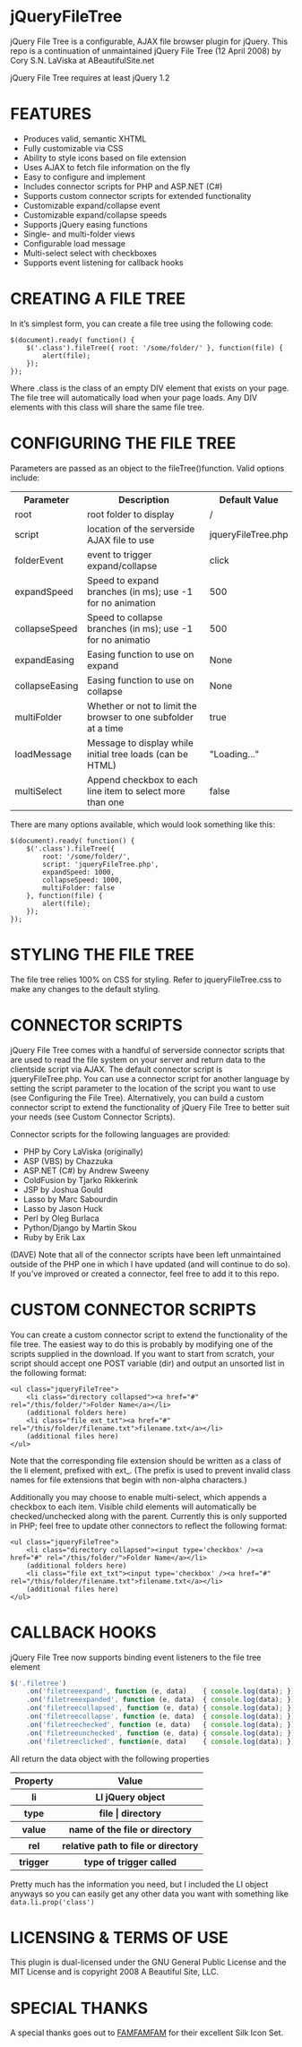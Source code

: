jQueryFileTree
==============

jQuery File Tree is a configurable, AJAX file browser plugin for jQuery. This repo is a continuation of unmaintained jQuery File Tree (12 April 2008) by Cory S.N. LaViska at ABeautifulSite.net

jQuery File Tree requires at least jQuery 1.2

FEATURES
========
* Produces valid, semantic XHTML
* Fully customizable via CSS
* Ability to style icons based on file extension
* Uses AJAX to fetch file information on the fly
* Easy to configure and implement
* Includes connector scripts for PHP and ASP.NET (C#)
* Supports custom connector scripts for extended functionality
* Customizable expand/collapse event
* Customizable expand/collapse speeds
* Supports jQuery easing functions
* Single- and multi-folder views
* Configurable load message
* Multi-select select with checkboxes
* Supports event listening for callback hooks

CREATING A FILE TREE
====================

In it’s simplest form, you can create a file tree using the following code:

	$(document).ready( function() {
		$('.class').fileTree({ root: '/some/folder/' }, function(file) {
			alert(file);
		});
	});

Where .class is the class of an empty DIV element that exists on your page. The file tree will automatically load when your page loads. Any DIV elements with this class will share the same file tree.

CONFIGURING THE FILE TREE
=========================
Parameters are passed as an object to the fileTree()function. Valid options include:

<table>
	<tr>
		<th>Parameter</th><th>Description</th><th>Default Value</th>
	</tr>
	<tr> <td>root</td><td>root folder to display</td><td>/</td> </tr>
	<tr> <td>script</td> <td>location of the serverside AJAX file to use</td> <td>jqueryFileTree.php</td> </tr>
	<tr> <td>folderEvent</td> <td>event to trigger expand/collapse</td> <td>click</td> </tr>
	<tr> <td>expandSpeed</td> <td>Speed to expand branches (in ms); use -1 for no animation</td> <td>500</td> </tr>
	<tr> <td>collapseSpeed</td> <td>Speed to collapse branches (in ms); use -1 for no animatio</td> <td>500</td> </tr>
	<tr> <td>expandEasing</td> <td>Easing function to use on expand</td> <td>None</td> </tr>
	<tr> <td>collapseEasing</td> <td>Easing function to use on collapse</td> <td>None</td> </tr>
	<tr> <td>multiFolder</td> <td>Whether or not to limit the browser to one subfolder at a time</td> <td>true</td> </tr>
	<tr> <td>loadMessage</td> <td>Message to display while initial tree loads (can be HTML)</td> <td>"Loading..."</td> </tr>
	<tr> <td>multiSelect</td> <td>Append checkbox to each line item to select more than one</td> <td>false</td> </tr>

</table>

There are many options available, which would look something like this:

	$(document).ready( function() {
		$('.class').fileTree({
			root: '/some/folder/',
			script: 'jqueryFileTree.php',
			expandSpeed: 1000,
			collapseSpeed: 1000,
			multiFolder: false
		}, function(file) {
			alert(file);
		});
	});


STYLING THE FILE TREE
=====================
The file tree relies 100% on CSS for styling. Refer to jqueryFileTree.css to make any changes to the default styling.


CONNECTOR SCRIPTS
=================
jQuery File Tree comes with a handful of serverside connector scripts that are used to read the file system on your server and return data to the clientside script via AJAX. The default connector script is jqueryFileTree.php. You can use a connector script for another language by setting the script parameter to the location of the script you want to use (see Configuring the File Tree). Alternatively, you can build a custom connector script to extend the functionality of jQuery File Tree to better suit your needs (see Custom Connector Scripts).

Connector scripts for the following languages are provided:

* PHP by Cory LaViska (originally)
* ASP (VBS) by Chazzuka
* ASP.NET (C#) by Andrew Sweeny
* ColdFusion by Tjarko Rikkerink
* JSP by Joshua Gould
* Lasso by Marc Sabourdin
* Lasso by Jason Huck
* Perl by Oleg Burlaca
* Python/Django by Martin Skou
* Ruby by Erik Lax

(DAVE)
Note that all of the connector scripts have been left unmaintained outside of the PHP one in which I have updated (and will continue to do so). If you've improved or created a connector, feel free to add it to this repo.


CUSTOM CONNECTOR SCRIPTS
========================
You can create a custom connector script to extend the functionality of the file tree. The easiest way to do this is probably by modifying one of the scripts supplied in the download. If you want to start from scratch, your script should accept one POST variable (dir) and output an unsorted list in the following format:

	<ul class="jqueryFileTree">
		<li class="directory collapsed"><a href="#" rel="/this/folder/">Folder Name</a></li>
		(additional folders here)
		<li class="file ext_txt"><a href="#" rel="/this/folder/filename.txt">filename.txt</a></li>
		(additional files here)
	</ul>

Note that the corresponding file extension should be written as a class of the li element, prefixed with ext_. (The prefix is used to prevent invalid class names for file extensions that begin with non-alpha characters.)

Additionally you may choose to enable multi-select, which appends a checkbox to each item. Visible child elements will automatically be checked/unchecked along with the parent. Currently this is only supported in PHP; feel free to update other connectors to reflect the following format:

	<ul class="jqueryFileTree">
		<li class="directory collapsed"><input type='checkbox' /><a href="#" rel="/this/folder/">Folder Name</a></li>
		(additional folders here)
		<li class="file ext_txt"><input type='checkbox' /><a href="#" rel="/this/folder/filename.txt">filename.txt</a></li>
		(additional files here)
	</ul>


CALLBACK HOOKS
=========================
jQuery File Tree now supports binding event listeners to the file tree element

```javascript
$('.filetree')
	.on('filetreeexpand', function (e, data)	{ console.log(data); })
	.on('filetreeexpanded', function (e, data)	{ console.log(data); })
	.on('filetreecollapsed', function (e, data)	{ console.log(data); })
	.on('filetreecollapse', function (e, data)	{ console.log(data); })
	.on('filetreechecked', function (e, data)	{ console.log(data); })
	.on('filetreeunchecked', function (e, data)	{ console.log(data); })
	.on('filetreeclicked', function(e, data)	{ console.log(data); });
```

All return the data object with the following properties

<table>
<tr>
	<th>Property</th><th>Value</th>
</tr>
<tr> <th>li</th><th>LI jQuery object</th> </tr>
<tr> <th>type</th><th>file | directory</th> </tr>
<tr> <th>value</th><th>name of the file or directory</th> </tr>
<tr> <th>rel</th><th>relative path to file or directory</th> </tr>
<tr> <th>trigger</th><th>type of trigger called</th> </tr>
</table>

Pretty much has the information you need, but I included the LI object anyways so you can easily get any other data you want with something like ``` data.li.prop('class') ```

LICENSING & TERMS OF USE
========================
This plugin is dual-licensed under the GNU General Public License and the MIT License and is copyright 2008 A Beautiful Site, LLC.


SPECIAL THANKS
==============
A special thanks goes out to [FAMFAMFAM](http://www.famfamfam.com/) for their excellent Silk Icon Set.
